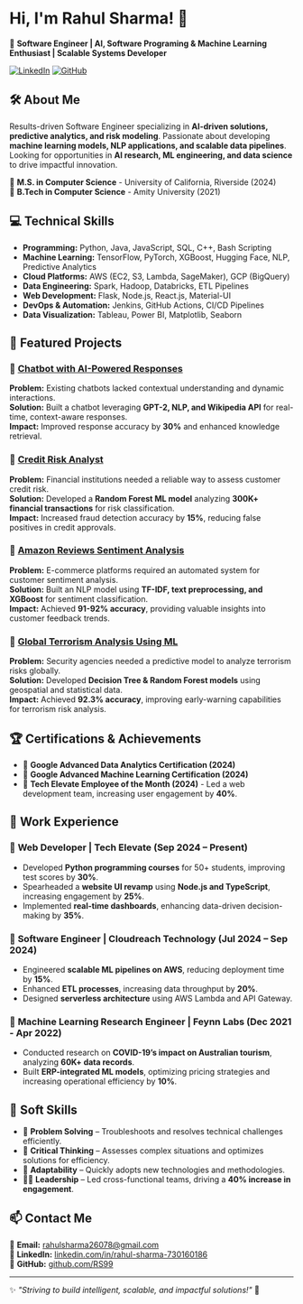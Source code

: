 # Hi, I'm Rahul Sharma! 👋

🚀 **Software Engineer | AI, Software Programing & Machine Learning Enthusiast | Scalable Systems Developer**

[![LinkedIn](https://img.shields.io/badge/LinkedIn-Connect-blue)](https://www.linkedin.com/in/rahul-sharma-730160186)  [![GitHub](https://img.shields.io/badge/GitHub-Follow-black)](https://github.com/RS99)

## 🛠 About Me
Results-driven Software Engineer specializing in **AI-driven solutions, predictive analytics, and risk modeling**. Passionate about developing **machine learning models, NLP applications, and scalable data pipelines**. Looking for opportunities in **AI research, ML engineering, and data science** to drive impactful innovation.

🔹 **M.S. in Computer Science** - University of California, Riverside (2024)  
🔹 **B.Tech in Computer Science** - Amity University (2021)  

## 💻 Technical Skills
- **Programming:** Python, Java, JavaScript, SQL, C++, Bash Scripting  
- **Machine Learning:** TensorFlow, PyTorch, XGBoost, Hugging Face, NLP, Predictive Analytics  
- **Cloud Platforms:** AWS (EC2, S3, Lambda, SageMaker), GCP (BigQuery)  
- **Data Engineering:** Spark, Hadoop, Databricks, ETL Pipelines  
- **Web Development:** Flask, Node.js, React.js, Material-UI  
- **DevOps & Automation:** Jenkins, GitHub Actions, CI/CD Pipelines  
- **Data Visualization:** Tableau, Power BI, Matplotlib, Seaborn  

## 📌 Featured Projects
### 🔹 [Chatbot with AI-Powered Responses](https://github.com/RS99/Chatbot-with-AI-Powered-Responses)
**Problem:** Existing chatbots lacked contextual understanding and dynamic interactions.  
**Solution:** Built a chatbot leveraging **GPT-2, NLP, and Wikipedia API** for real-time, context-aware responses.  
**Impact:** Improved response accuracy by **30%** and enhanced knowledge retrieval.  

### 🔹 [Credit Risk Analyst](https://github.com/RS99/Credit-Risk-Predictor)
**Problem:** Financial institutions needed a reliable way to assess customer credit risk.  
**Solution:** Developed a **Random Forest ML model** analyzing **300K+ financial transactions** for risk classification.  
**Impact:** Increased fraud detection accuracy by **15%**, reducing false positives in credit approvals.  

### 🔹 [Amazon Reviews Sentiment Analysis](https://github.com/RS99/Amazon_Reviews_Sentiment_Analysis)
**Problem:** E-commerce platforms required an automated system for customer sentiment analysis.  
**Solution:** Built an NLP model using **TF-IDF, text preprocessing, and XGBoost** for sentiment classification.  
**Impact:** Achieved **91-92% accuracy**, providing valuable insights into customer feedback trends.  

### 🔹 [Global Terrorism Analysis Using ML](https://github.com/RS99/Global-Terrorism-Prediction)
**Problem:** Security agencies needed a predictive model to analyze terrorism risks globally.  
**Solution:** Developed **Decision Tree & Random Forest models** using geospatial and statistical data.  
**Impact:** Achieved **92.3% accuracy**, improving early-warning capabilities for terrorism risk analysis.  

## 🏆 Certifications & Achievements
- 📜 **Google Advanced Data Analytics Certification (2024)**  
- 📜 **Google Advanced Machine Learning Certification (2024)**  
- 🏅 **Tech Elevate Employee of the Month (2024)** - Led a web development team, increasing user engagement by **40%**.  

## 💼 Work Experience
### 🔹 **Web Developer | Tech Elevate (Sep 2024 – Present)**
- Developed **Python programming courses** for 50+ students, improving test scores by **30%**.
- Spearheaded a **website UI revamp** using **Node.js and TypeScript**, increasing engagement by **25%**.
- Implemented **real-time dashboards**, enhancing data-driven decision-making by **35%**.

### 🔹 **Software Engineer | Cloudreach Technology (Jul 2024 – Sep 2024)**
- Engineered **scalable ML pipelines on AWS**, reducing deployment time by **15%**.
- Enhanced **ETL processes**, increasing data throughput by **20%**.
- Designed **serverless architecture** using AWS Lambda and API Gateway.

### 🔹 **Machine Learning Research Engineer | Feynn Labs (Dec 2021 - Apr 2022)**
- Conducted research on **COVID-19’s impact on Australian tourism**, analyzing **60K+ data records**.
- Built **ERP-integrated ML models**, optimizing pricing strategies and increasing operational efficiency by **10%**.

## 🎯 Soft Skills
- 🧩 **Problem Solving** – Troubleshoots and resolves technical challenges efficiently.
- 🤔 **Critical Thinking** – Assesses complex situations and optimizes solutions for efficiency.
- 🔄 **Adaptability** – Quickly adopts new technologies and methodologies.
- 👨‍💻 **Leadership** – Led cross-functional teams, driving a **40% increase in engagement**.

## 📫 Contact Me
📩 **Email:** rahulsharma26078@gmail.com  
🔗 **LinkedIn:** [linkedin.com/in/rahul-sharma-730160186](https://www.linkedin.com/in/rahul-sharma-730160186)  
🐙 **GitHub:** [github.com/RS99](https://github.com/RS99)  

---
✨ _"Striving to build intelligent, scalable, and impactful solutions!"_ 🚀
